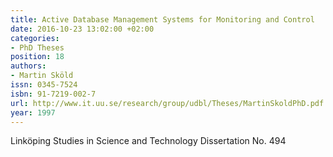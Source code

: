 ```yaml
---
title: Active Database Management Systems for Monitoring and Control
date: 2016-10-23 13:02:00 +02:00
categories:
- PhD Theses
position: 18
authors:
- Martin Sköld
issn: 0345-7524
isbn: 91-7219-002-7
url: http://www.it.uu.se/research/group/udbl/Theses/MartinSkoldPhD.pdf
year: 1997
---
```


Linköping Studies in Science and Technology Dissertation No. 494
